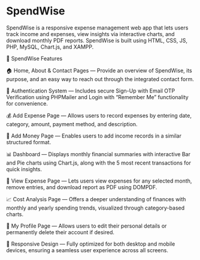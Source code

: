 # SpendWise
SpendWise is a responsive expense management web app that lets users track income and expenses, view insights via interactive charts, and download monthly PDF reports. SpendWise is built using HTML, CSS, JS, PHP, MySQL, Chart.js, and XAMPP.

🌟 SpendWise Features

🏠 Home, About & Contact Pages — Provide an overview of SpendWise, its purpose, and an easy way to reach out through the integrated contact form.

🔐 Authentication System — Includes secure Sign-Up with Email OTP Verification using PHPMailer and Login with “Remember Me” functionality for convenience.

💰 Add Expense Page — Allows users to record expenses by entering date, category, amount, payment method, and description.

💸 Add Money Page — Enables users to add income records in a similar structured format.

📊 Dashboard — Displays monthly financial summaries with interactive Bar and Pie charts using Chart.js, along with the 5 most recent transactions for quick insights.

📅 View Expense Page — Lets users view expenses for any selected month, remove entries, and download report as PDF using DOMPDF.

📈 Cost Analysis Page — Offers a deeper understanding of finances with monthly and yearly spending trends, visualized through category-based charts.

👤 My Profile Page — Allows users to edit their personal details or permanently delete their account if desired.

📱 Responsive Design — Fully optimized for both desktop and mobile devices, ensuring a seamless user experience across all screens.
